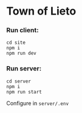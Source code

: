 # Town of Lieto

### Run client:

```
cd site
npm i
npm run dev
```

### Run server:

```
cd server
npm i
npm run start
```
Configure in `server/.env`